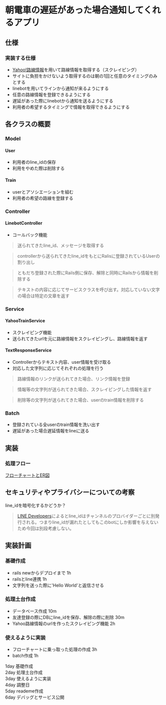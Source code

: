 # 朝電車の遅延があった場合通知してくれるアプリ

## 仕様

### 実装する仕様
- [Yahoo!路線情報](https://transit.yahoo.co.jp/diainfo)を用いて路線情報を取得する（スクレイピング）
- サイトに負担をかけないよう取得するのは朝の1回と任意のタイミングのみとする
- linebotを用いてラインから通知が来るようにする
- 任意の路線情報を登録できるようにする
- 遅延があった際にlinebotから通知を送るようにする
- 利用者の希望するタイミングで情報を取得できるようにする

## 各クラスの概要

### Model

#### User

- 利用者のline_idの保存
- 利用をやめた際は削除する

#### Train

- userとアソシエーションを組む
- 利用者の希望の路線を登録する

### Controller

#### LinebotController

- コールバック機能
> 送られてきたline_id、メッセージを取得する

> controllerから送られてきたline_idをもとにRalisに登録されているUserの割り出し

> ともだち登録された際にRails側に保存、解除と同時にRailsから情報を削除する

> テキストの内容に応じてサービスクラスを呼び出す。対応していない文字の場合は特定の文章を返す

### Service

#### YahooTrainService

- スクレイピング機能
- 送られてきたurlを元に路線情報をスクレイピングし、路線情報を返す

#### TextResponseService

- Controllerからテキスト内容、user情報を受け取る
- 対応した文字列に応じてそれぞれの処理を行う
> 路線情報のリンクが送られてきた場合、リンク情報を登録

> 情報等の文字列が送られてきた場合、スクレイピングした情報を返す

> 削除等の文字列が送られてきた場合、userのtrain情報を削除する

### Batch

- 登録されている全userのtrain情報を洗い出す
- 遅延があった場合遅延情報をlineに送る



## 実装

### 処理フロー
[フローチャートとER図](https://drive.google.com/file/d/1ZI8HXaLraTNMJ65L1-0JzZ0s6-wOwlye/view?usp=sharing)


## セキュリティやプライバシーについての考察
line_idを暗号化するかどうか？
> [LINE Developers](https://developers.line.biz/ja/faq/#what-are-userid-groupid-and-roomid)によるとline_idはチャンネルのプロバイダーごとに別発行される。つまりline_idが漏れたとしてもこのbotにしか影響を与えないため今回は別段考慮しない。

## 実装計画

### 基礎作成

- rails newからデプロイまで 1h
- railsとline連携 1h
- 文字列を送った際に'Hello World'と返信させる

### 処理土台作成

- データベース作成 10m
- 友達登録の際にDBにline_idを保存、解除の際に削除 30m
- Yahoo路線情報のurlを作ったスクレイピング機能 2h

### 使えるように実装

- フローチャートに乗っ取った処理の作成 3h
- batch作成 1h

1day 基礎作成  
2day 処理土台作成  
3day 使えるように実装  
4day 調整日  
5day reademe作成  
6day デバッグとサービス公開  

